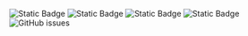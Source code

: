 ![Static Badge](https://img.shields.io/badge/blacklists-60-000000) ![Static Badge](https://img.shields.io/badge/blacklisted-3115521-cc0000) ![Static Badge](https://img.shields.io/badge/whitelisted-2244-00CC00) ![Static Badge](https://img.shields.io/badge/streaming_blacklist-28107-000000) ![GitHub issues](https://img.shields.io/github/issues/fabriziosalmi/blacklists)
